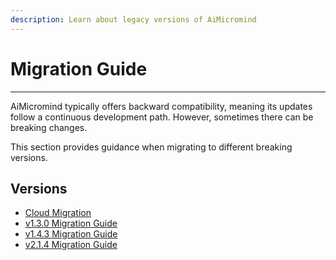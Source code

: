 ```yaml
---
description: Learn about legacy versions of AiMicromind
---
```


# Migration Guide

***

AiMicromind typically offers backward compatibility, meaning its updates follow a continuous development path. However, sometimes there can be breaking changes.

This section provides guidance when migrating to different breaking versions.

## Versions

* [Cloud Migration](cloud-migration.md)
* [v1.3.0 Migration Guide](v1.3.0-migration-guide.md)
* [v1.4.3 Migration Guide](v1.4.3-migration-guide.md)
* [v2.1.4 Migration Guide](v2.1.4-migration-guide.md)
